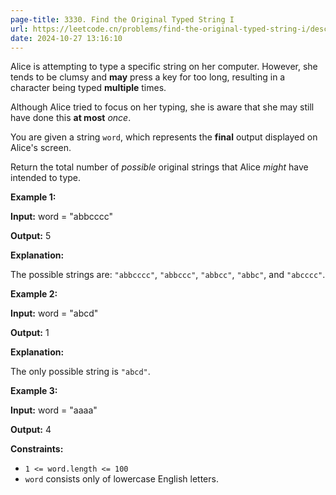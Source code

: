```yaml
---
page-title: 3330. Find the Original Typed String I
url: https://leetcode.cn/problems/find-the-original-typed-string-i/description/
date: 2024-10-27 13:16:10
---
```

Alice is attempting to type a specific string on her computer. However, she tends to be clumsy and **may** press a key for too long, resulting in a character being typed **multiple** times.

Although Alice tried to focus on her typing, she is aware that she may still have done this **at most** *once*.

You are given a string `word`, which represents the **final** output displayed on Alice's screen.

Return the total number of *possible* original strings that Alice *might* have intended to type.

**Example 1:**

**Input:** word = "abbcccc"

**Output:** 5

**Explanation:**

The possible strings are: `"abbcccc"`, `"abbccc"`, `"abbcc"`, `"abbc"`, and `"abcccc"`.

**Example 2:**

**Input:** word = "abcd"

**Output:** 1

**Explanation:**

The only possible string is `"abcd"`.

**Example 3:**

**Input:** word = "aaaa"

**Output:** 4

**Constraints:**

-   `1 <= word.length <= 100`
-   `word` consists only of lowercase English letters.